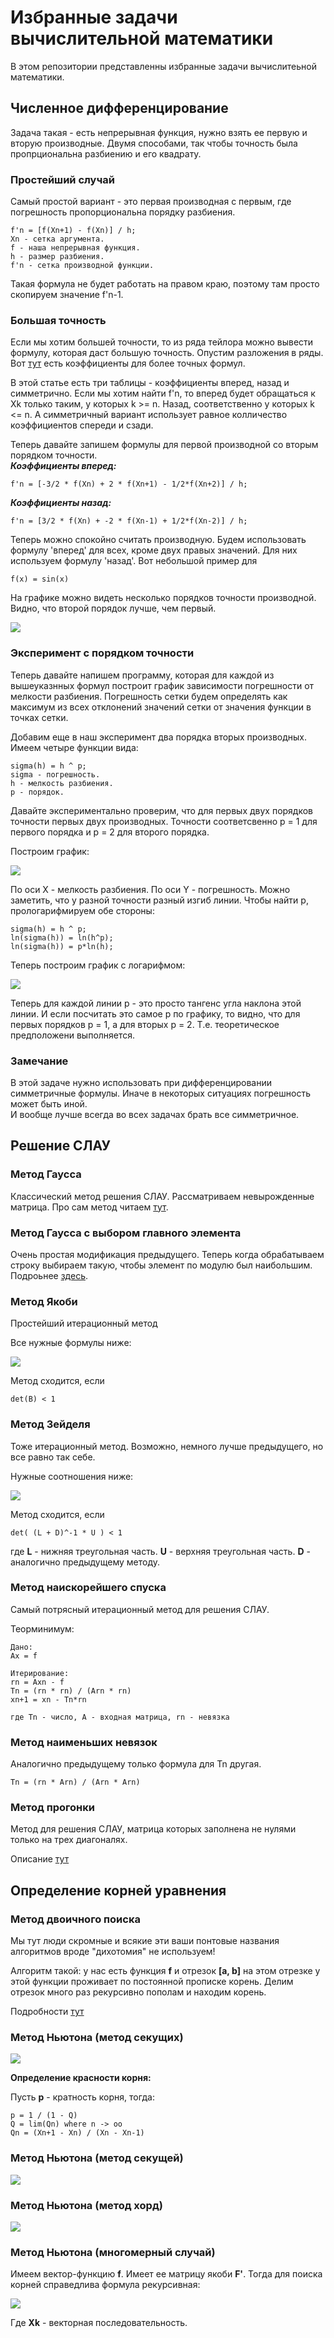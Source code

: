 # Избранные задачи вычислительной математики
В этом репозитории представленны избранные задачи вычислитеьной математики.

## Численное дифференцирование
Задача такая - есть непрерывная функция, нужно взять ее первую и вторую производные. Двумя способами, так чтобы точность была пропрциональна разбиению и его квадрату.

### Простейший случай
Самый простой вариант - это первая производная с первым, где погрешность пропорциональна порядку разбиения.
```
f'n = [f(Xn+1) - f(Xn)] / h;
Xn - сетка аргумента.
f - наша непрерывная функция.
h - размер разбиения.
f'n - сетка производной функции.
```
Такая формула не будет работать на правом краю, поэтому там просто скопируем значение f'n-1.

### Большая точность
Если мы хотим большей точности, то из ряда тейлора можно вывести формулу, которая даст большую точность.
Опустим разложения в ряды. Вот [тут](https://ru.m.wikipedia.org/wiki/%D0%9A%D0%BE%D1%8D%D1%84%D1%84%D0%B8%D1%86%D0%B8%D0%B5%D0%BD%D1%82%D1%8B_%D1%84%D0%BE%D1%80%D0%BC%D1%83%D0%BB_%D1%87%D0%B8%D1%81%D0%BB%D0%B5%D0%BD%D0%BD%D0%BE%D0%B3%D0%BE_%D0%B4%D0%B8%D1%84%D1%84%D0%B5%D1%80%D0%B5%D0%BD%D1%86%D0%B8%D1%80%D0%BE%D0%B2%D0%B0%D0%BD%D0%B8%D1%8F) есть коэффициенты для более точных формул.

В этой статье есть три таблицы - коэффициенты вперед, назад и симметрично.
Если мы хотим найти f'n, то вперед будет обращаться к Xk только таким, у которых k >= n. Назад, соответственно у которых k <= n. А симметричный вариант использует равное колличество коэффициентов спереди и сзади.

Теперь давайте запишем формулы для первой производной со вторым порядком точности.   
***Коэффициенты вперед:***
```
f'n = [-3/2 * f(Xn) + 2 * f(Xn+1) - 1/2*f(Xn+2)] / h;
```
***Коэффициенты назад:***
```
f'n = [3/2 * f(Xn) + -2 * f(Xn-1) + 1/2*f(Xn-2)] / h;
```
Теперь можно спокойно считать производную.
Будем использовать формулу 'вперед' для всех, кроме двух правых значений. Для них используем формулу 'назад'.
Вот небольшой пример для
```
f(x) = sin(x)
```
На графике можно видеть несколько порядков точности производной. Видно, что второй порядок лучше, чем первый.

![](https://github.com/timattt/Project-computational-math/blob/master/Images/DiffExample.png)

### Эксперимент с порядком точности
Теперь давайте напишем программу, которая для каждой из вышеуказнных формул построит график зависимости погрешности от мелкости разбиения.
Погрешность сетки будем определять как максимум из всех отклонений значений сетки от значения функции в точках сетки.

Добавим еще в наш эксперимент два порядка вторых производных.   
Имеем четыре функции вида:
```
sigma(h) = h ^ p;
sigma - погрешность.
h - мелкость разбиения.
p - порядок.
```
Давайте экспериментально проверим, что для первых двух порядков точности первых двух производных. Точности соответсвенно p = 1 для первого порядка и p = 2 для второго порядка.   

Построим график:

![](https://github.com/timattt/Project-computational-math/blob/master/Images/GraphDiffRaw.png)

По оси X - мелкость разбиения. По оси Y - погрешность.
Можно заметить, что у разной точности разный изгиб линии.
Чтобы найти p, прологарифмируем обе стороны:
```
sigma(h) = h ^ p;
ln(sigma(h)) = ln(h^p);
ln(sigma(h)) = p*ln(h);
```
Теперь построим график с логарифмом:

![](https://github.com/timattt/Project-computational-math/blob/master/Images/GraphDiff.png)

Теперь для каждой линии p - это просто тангенс угла наклона этой линии.
И если посчитать это самое p по графику, то видно, что для первых порядков p = 1, а для вторых p = 2. Т.е. теоретическое предположени выполняется.

### Замечание
В этой задаче нужно использовать при дифференцировании симметричные формулы. Иначе в некоторых ситуациях погрешность может быть иной.   
И вообще лучше всегда во всех задачах брать все симметричное.

## Решение СЛАУ

### Метод Гаусса

Классический метод решения СЛАУ. Рассматриваем невырожденные матрица.
Про сам метод читаем [тут](https://ru.wikipedia.org/wiki/%D0%9C%D0%B5%D1%82%D0%BE%D0%B4_%D0%93%D0%B0%D1%83%D1%81%D1%81%D0%B0).

### Метод Гаусса с выбором главного элемента

Очень простая модификация предыдущего. Теперь когда обрабатываем строку выбираем такую, чтобы элемент по модулю был наибольшим.
Подроьнее [здесь](http://www.e-biblio.ru/book/bib/02_estestv_nauki/Vychislit_matematika/pr/docs/piece010.htm).

### Метод Якоби

Простейший итерационный метод

Все нужные формулы ниже:

![](https://github.com/timattt/Project-computational-math/blob/master/Images/JacobTeor.png)

Метод сходится, если 
```
det(B) < 1
```

### Метод Зейделя

Тоже итерационный метод. Возможно, немного лучше предыдущего, но все равно так себе.

Нужные соотношения ниже:

![](https://github.com/timattt/Project-computational-math/blob/master/Images/ZeidelTeor.png)

Метод сходится, если 
```
det( (L + D)^-1 * U ) < 1 
```
где **L** - нижняя треугольная часть. **U** - верхняя треугольная часть. **D** - аналогично предыдущему методу. 

### Метод наискорейшего спуска

Самый потрясный итерационный метод для решения СЛАУ.

Теорминимум:

```
Дано:
Ax = f

Итерирование:
rn = Axn - f
Tn = (rn * rn) / (Arn * rn)
xn+1 = xn - Tn*rn

где Tn - число, A - входная матрица, rn - невязка
```

### Метод наименьших невязок

Аналогично предыдущему только формула для Tn другая.
```
Tn = (rn * Arn) / (Arn * Arn)
```

### Метод прогонки

Метод для решения СЛАУ, матрица которых заполнена не нулями только на трех диагоналях.

Описание [тут](https://pro-prof.com/forums/topic/sweep-method-for-solving-systems-of-linear-algebraic-equations)

## Определение корней уравнения

### Метод двоичного поиска

Мы тут люди скромные и всякие эти ваши понтовые названия алгоритмов вроде "дихотомия" не используем!

Алгоритм такой: у нас есть функция **f** и отрезок **[a, b]** на этом отрезке у этой функции проживает по постоянной прописке корень. Делим отрезок много раз рекурсивно пополам и находим корень.

Подробности [тут](http://www.machinelearning.ru/wiki/index.php?title=%D0%9C%D0%B5%D1%82%D0%BE%D0%B4%D1%8B_%D0%B4%D0%B8%D1%85%D0%BE%D1%82%D0%BE%D0%BC%D0%B8%D0%B8)

### Метод Ньютона (метод секущих)

![](https://github.com/timattt/Project-computational-math/blob/master/Images/Newton_tangents.png)

**Определение красности корня:**

Пусть **p** - кратность корня, тогда:
```
p = 1 / (1 - Q)
Q = lim(Qn) where n -> oo
Qn = (Xn+1 - Xn) / (Xn - Xn-1)
```

### Метод Ньютона (метод секущей)

![](https://github.com/timattt/Project-computational-math/blob/master/Images/Newton_tangent.png)

### Метод Ньютона (метод хорд)

![](https://github.com/timattt/Project-computational-math/blob/master/Images/Newton_chords.png)

### Метод Ньютона (многомерный случай)

Имеем вектор-функцию **f**. Имеет ее матрицу якоби **F'**.
Тогда для поиска корней справедлива формула рекурсивная:

![](https://github.com/timattt/Project-computational-math/blob/master/Images/Newton_multi.png)

Где **Xk** - векторная последовательность.
